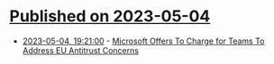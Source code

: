 # [Published on 2023-05-04](index.md)

* [2023-05-04, 19:21:00](https://slashdot.org/story/23/05/04/174221/microsoft-offers-to-charge-for-teams-to-address-eu-antitrust-concerns?utm_source=rss1.0mainlinkanon&utm_medium=feed) - [Microsoft Offers To Charge for Teams To Address EU Antitrust Concerns](https://slashdot.org/story/23/05/04/174221/microsoft-offers-to-charge-for-teams-to-address-eu-antitrust-concerns?utm_source=rss1.0mainlinkanon&utm_medium=feed)
